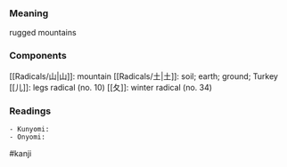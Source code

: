 ### Meaning

rugged mountains

### Components

[[Radicals/山|山]]: mountain [[Radicals/土|土]]: soil; earth; ground; Turkey [[儿]]: legs radical (no. 10) [[夂]]: winter radical (no. 34)

### Readings

```
- Kunyomi: 
- Onyomi: 
```

#kanji